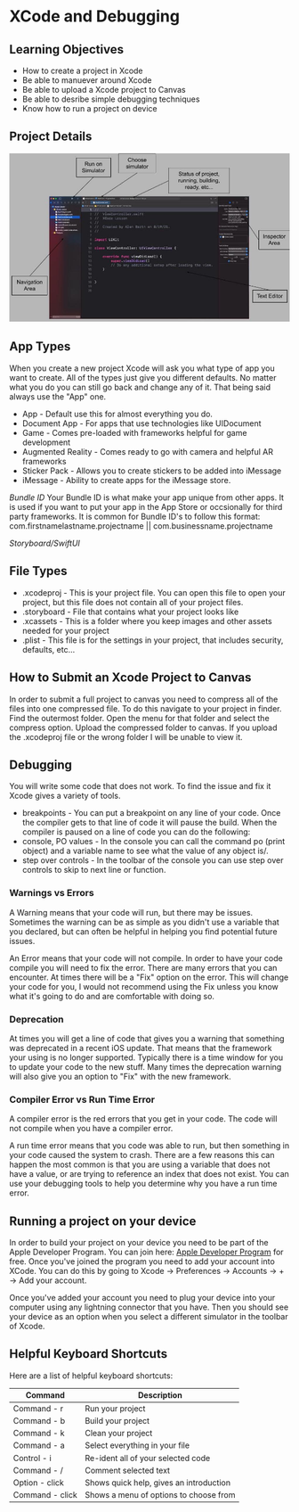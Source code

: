 # XCode and Debugging

## Learning Objectives
- How to create a project in Xcode
- Be able to manuever around Xcode
- Be able to upload a Xcode project to Canvas
- Be able to desribe simple debugging techniques
- Know how to run a project on device

## Project Details

![Xcode Explained](Resources/XcodeExplanation.jpg "Xcode")


## App Types

When you create a new project Xcode will ask you what type of app you want to create. All of the types just give you different defaults. No matter what you do you can still go back and change any of it. That being said always use the "App" one.
- App - Default use this for almost everything you do.
- Document App - For apps that use technologies like UIDocument
- Game - Comes pre-loaded with frameworks helpful for game development
- Augmented Reality - Comes ready to go with camera and helpful AR frameworks
- Sticker Pack - Allows you to create stickers to be added into iMessage
- iMessage - Ability to create apps for the iMessage store.

*Bundle ID*
Your Bundle ID is what make your app unique from other apps. It is used if you want to put your app in the App Store or occsionally for third party frameworks. It is common for Bundle ID's to follow this format:
com.firstnamelastname.projectname || com.businessname.projectname

*Storyboard/SwiftUI*

## File Types

- .xcodeproj - This is your project file. You can open this file to open your project, but this file does not contain all of your project files.
- .storyboard - File that contains what your project looks like
- .xcassets - This is a folder where you keep images and other assets needed for your project
- .plist - This file is for the settings in your project, that includes security, defaults, etc...

## How to Submit an Xcode Project to Canvas

In order to submit a full project to canvas you need to compress all of the files into one compressed file. To do this navigate to your project in finder. Find the outermost folder. Open the menu for that folder and select the compress option. Upload the compressed folder to canvas. 
If you upload the .xcodeproj file or the wrong folder I will be unable to view it.

## Debugging

You will write some code that does not work. To find the issue and fix it Xcode gives a variety of tools.

- breakpoints - You can put a breakpoint on any line of your code. Once the compiler gets to that line of code it will pause the build.
When the compiler is paused on a line of code you can do the following:
- console, PO values - In the console you can call the command po (print object) and a variable name to see what the value of any object is/.
- step over controls - In the toolbar of the console you can use step over controls to skip to next line or function.

### Warnings vs Errors

A Warning means that your code will run, but there may be issues. Sometimes the warning can be as simple as you didn't use a variable that you declared, but can often be helpful in helping you find potential future issues.

An Error means that your code will not compile. In order to have your code compile you will need to fix the error. There are many errors that you can encounter. At times there will be a "Fix" option on the error. This will change your code for you, I would not recommend using the Fix unless you know what it's going to do and are comfortable with doing so.

### Deprecation

At times you will get a line of code that gives you a warning that something was deprecated in a recent iOS update. That means that the framework your using is no longer supported. Typically there is a time window for you to update your code to the new stuff. Many times the deprecation warning will also give you an option to "Fix" with the new framework.

### Compiler Error vs Run Time Error

A compiler error is the red errors that you get in your code. The code will not compile when you have a compiler error.

A run time error means that you code was able to run, but then something in your code caused the system to crash. There are a few reasons this can happen the most common is that you are using a variable that does not have a value, or are trying to reference an index that does not exist. You can use your debugging tools to help you determine why you have a run time error.

## Running a project on your device

In order to build your project on your device you need to be part of the Apple Developer Program. You can join here: [Apple Developer Program](https://developer.apple.com/programs/) for free. Once you've joined the program you need to add your account into XCode. You can do this by going to Xcode -> Preferences -> Accounts -> + -> Add your account.

Once you've added your account you need to plug your device into your computer using any lightning connector that you have. Then you should see your device as an option when you select a different simulator in the toolbar of Xcode.

## Helpful Keyboard Shortcuts

Here are a list of helpful keyboard shortcuts:

| Command | Description |
|---------|-------------|
|Command - r | Run your project |
|Command - b | Build your project |
|Command - k | Clean your project |
|Command - a | Select everything in your file |
|Control - i | Re-ident all of your selected code |
|Command - / | Comment selected text |
|Option - click | Shows quick help, gives an introduction|
|Command - click | Shows a menu of options to choose from|






